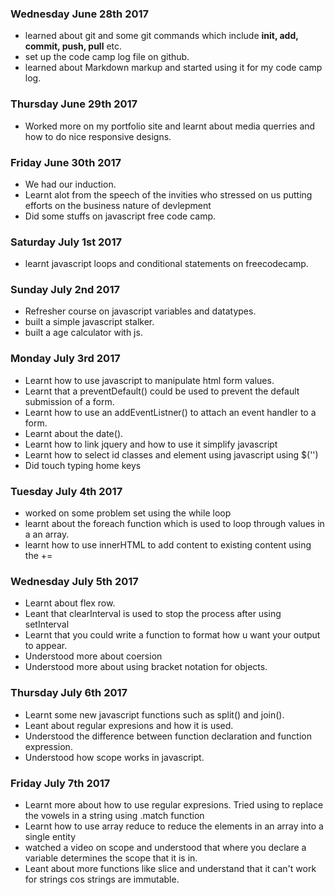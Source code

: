 ### Wednesday June 28th 2017
- learned about git and some git commands which include **init, add, commit, push, pull**  etc.
- set up the code camp log file on github.
- learned about Markdown markup and started using it for my code camp log.

### Thursday June 29th 2017
- Worked more on my portfolio site and learnt about media querries and how to do nice responsive designs.

### Friday June 30th 2017
- We had our induction.
- Learnt alot from the speech of the invities who stressed on us putting efforts on the business nature of devlepment
- Did some stuffs on javascript free code camp.

### Saturday July 1st 2017
- learnt javascript loops and conditional statements on freecodecamp.


### Sunday July 2nd 2017
- Refresher course on javascript variables and datatypes.
- built a simple javascript stalker.
- built a age calculator with js.

### Monday July 3rd 2017
- Learnt how to use javascript to manipulate html form values.
- Learnt that a preventDefault() could be used to prevent the default submission of a form.
- Learnt how to use an addEventListner() to attach an event handler to a form.
- Learnt about the date().
- Learnt how to link jquery and how to use it simplify javascript
- Learnt how to select id classes and element using javascript using $('')
- Did touch typing home keys

### Tuesday July 4th 2017
- worked on some problem set using the while loop
- learnt about the foreach function which is used to loop through values in a an array.
- learnt how to use innerHTML to add content to existing content using the +=

### Wednesday July 5th 2017
- Learnt about flex row.
- Leant that clearInterval is used to stop the process after using setInterval
- Learnt that you could write a function to format how u want your output to appear.
- Understood more about coersion
- Understood more about using bracket notation for objects.

### Thursday July 6th 2017
- Learnt some new javascript functions such as split() and join().
- Leant about regular expresions and how it is used.
- Understood the difference between function declaration and function expression.
- Understood how scope works in javascript.

### Friday July 7th 2017
- Learnt more about how to use regular expresions. Tried using to replace the vowels in a string using .match function
- Learnt how to use array reduce to reduce the elements in an array into a single entity
- watched a video on scope and understood that where you declare a variable determines the scope that it is in.
- Leant about more functions like slice and understand that it can't work for strings cos strings are immutable.


